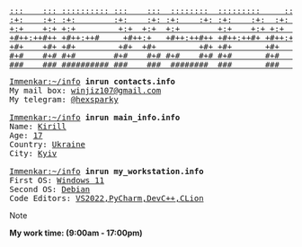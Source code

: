 <pre>
<a href="">
:::    ::: :::::::::: :::    :::  ::::::::  :::::::::     :::     :::::::::  :::    ::: :::   ::: 
:+:    :+: :+:        :+:    :+: :+:    :+: :+:    :+:  :+: :+:   :+:    :+: :+:   :+:  :+:   :+: 
+:+    +:+ +:+         +:+  +:+  +:+        +:+    +:+ +:+   +:+  +:+    +:+ +:+  +:+    +:+ +:+  
+#++:++#++ +#++:++#     +#++:+   +#++:++#++ +#++:++#+ +#++:++#++: +#++:++#:  +#++:++      +#++:   
+#+    +#+ +#+         +#+  +#+         +#+ +#+       +#+     +#+ +#+    +#+ +#+  +#+      +#+    
#+#    #+# #+#        #+#    #+# #+#    #+# #+#       #+#     #+# #+#    #+# #+#   #+#     #+#    
###    ### ########## ###    ###  ########  ###       ###     ### ###    ### ###    ###    ###    </a>
</pre>

<pre>
<a href="">Immenkar:~/info</a> <strong>inrun contacts.info</strong>
My mail box: <a href="">winjiz107@gmail.com</a>
My telegram: <a href="">@hexsparky</a>
 
<a href="">Immenkar:~/info</a> <strong>inrun main_info.info</strong>
Name: <a href="">Kirill</a>
Age: <a href="">17</a>
Country: <a href="">Ukraine</a>
City: <a href="">Kyiv</a>

<a href="">Immenkar:~/info</a> <strong>inrun my_workstation.info</strong>
First OS: <a href="">Windows 11</a>                  
Second OS: <a href="">Debian</a>            
Code Editors: <a href="">VS2022,PyCharm,DevC++,CLion</a>
</pre>

> [!NOTE]
> <strong>My work time: (9:00am - 17:00pm)</strong>
